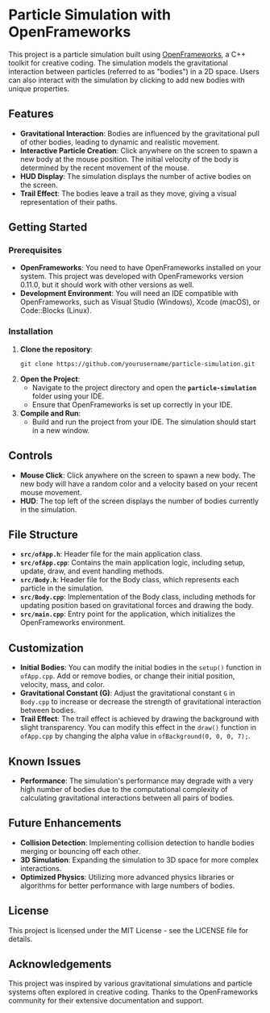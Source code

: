 # Particle Simulation with OpenFrameworks
This project is a particle simulation built using [OpenFrameworks](https://openframeworks.cc/), a C++ toolkit for creative coding. The simulation models the gravitational interaction between particles (referred to as "bodies") in a 2D space. Users can also interact with the simulation by clicking to add new bodies with unique properties.

## Features
- **Gravitational Interaction**: Bodies are influenced by the gravitational pull of other bodies, leading to dynamic and realistic movement.
- **Interactive Particle Creation**: Click anywhere on the screen to spawn a new body at the mouse position. The initial velocity of the body is determined by the recent movement of the mouse.
- **HUD Display**: The simulation displays the number of active bodies on the screen.
- **Trail Effect**: The bodies leave a trail as they move, giving a visual representation of their paths.

## Getting Started

### Prerequisites
- **OpenFrameworks**: You need to have OpenFrameworks installed on your system. This project was developed with OpenFrameworks version 0.11.0, but it should work with other versions as well.
- **Development Environment**: You will need an IDE compatible with OpenFrameworks, such as Visual Studio (Windows), Xcode (macOS), or Code::Blocks (Linux).

### Installation

1. **Clone the repository**:
   ```
   git clone https://github.com/yourusername/particle-simulation.git
   ```
2. **Open the Project**:
   - Navigate to the project directory and open the **`particle-simulation`** folder using your IDE.
   - Ensure that OpenFrameworks is set up correctly in your IDE.
3. **Compile and Run**:
   - Build and run the project from your IDE. The simulation should start in a new window.

## Controls
- **Mouse Click**: Click anywhere on the screen to spawn a new body. The new body will have a random color and a velocity based on your recent mouse movement.
- **HUD**: The top left of the screen displays the number of bodies currently in the simulation.

## File Structure
- **`src/ofApp.h`**: Header file for the main application class.
- **`src/ofApp.cpp`**: Contains the main application logic, including setup, update, draw, and event handling methods.
- **`src/Body.h`**: Header file for the Body class, which represents each particle in the simulation.
- **`src/Body.cpp`**: Implementation of the Body class, including methods for updating position based on gravitational forces and drawing the body.
- **`src/main.cpp`**: Entry point for the application, which initializes the OpenFrameworks environment.

## Customization
- **Initial Bodies**: You can modify the initial bodies in the `setup()` function in `ofApp.cpp`. Add or remove bodies, or change their initial position, velocity, mass, and color.
- **Gravitational Constant (G)**: Adjust the gravitational constant `G` in `Body.cpp` to increase or decrease the strength of gravitational interaction between bodies.
- **Trail Effect**: The trail effect is achieved by drawing the background with slight transparency. You can modify this effect in the `draw()` function in `ofApp.cpp` by changing the alpha value in `ofBackground(0, 0, 0, 7);`.

## Known Issues
- **Performance**: The simulation's performance may degrade with a very high number of bodies due to the computational complexity of calculating gravitational interactions between all pairs of bodies.

## Future Enhancements
- **Collision Detection**: Implementing collision detection to handle bodies merging or bouncing off each other.
- **3D Simulation**: Expanding the simulation to 3D space for more complex interactions.
- **Optimized Physics**: Utilizing more advanced physics libraries or algorithms for better performance with large numbers of bodies.

## License
This project is licensed under the MIT License - see the LICENSE file for details.

## Acknowledgements
This project was inspired by various gravitational simulations and particle systems often explored in creative coding. Thanks to the OpenFrameworks community for their extensive documentation and support.

